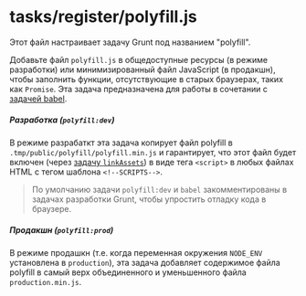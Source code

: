 # tasks/register/polyfill.js

Этот файл настраивает задачу Grunt под названием "polyfill".

Добавьте файл `polyfill.js` в общедоступные ресурсы (в режиме разработки) или минимизированный файл JavaScript (в продакшн), чтобы заполнить функции, отсутствующие в старых браузерах, таких как `Promise`. Эта задача предназначена для работы в сочетании с [задачей babel](https://sailsjs.com/documentation/anatomy/tasks/config/babel.js).

##### Разработка (`polyfill:dev`)

В режиме разрабаткт эта задача копирует файл polyfill в `.tmp/public/polyfill/polyfill.min.js` и гарантирует, что этот файл будет включен (через [задачу `linkAssets`](https://sailsjs.com/Documentation/anatomy/tasks/register/linkassets.js)) в виде тега `<script>` в любых файлах HTML с тегом шаблона `<!--SCRIPTS-->`.

> По умолчанию задачи `polyfill:dev` и `babel` закомментированы в задачах разработки Grunt, чтобы упростить отладку кода в браузере.

##### Продакшн (`polyfill:prod`)

В режиме продашкн (т.е. когда переменная окружения `NODE_ENV` установлена в `production`), эта задача добавляет содержимое файла polyfill в самый верх объединенного и уменьшенного файла `production.min.js`.

<docmeta name="displayName" value="polyfill.js">

